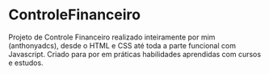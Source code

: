# ControleFinanceiro
Projeto de Controle Financeiro realizado inteiramente por mim (anthonyadcs), desde o HTML e CSS até toda a parte funcional com Javascript. Criado para por em práticas habilidades aprendidas com cursos e estudos.
